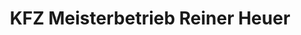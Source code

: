 ---
title: "KFZ Meisterbetrieb Reiner Heuer"
url: /neuenkirchen/kfz-meisterbetrieb-reiner-heuer/
shop: Autohaus
---
